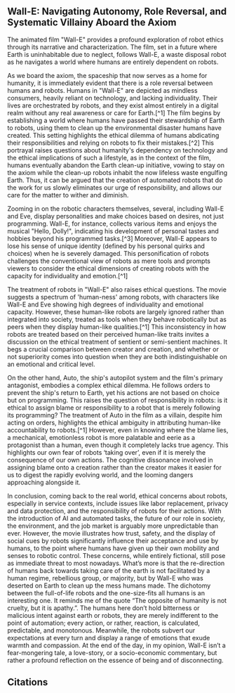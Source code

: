 ## Wall-E: Navigating Autonomy, Role Reversal, and Systematic Villainy Aboard the Axiom
The animated film "Wall-E" provides a profound exploration of robot ethics through its narrative and characterization. The film, set in a future where Earth is uninhabitable due to neglect, follows Wall-E, a waste disposal robot as he navigates a world where humans are entirely dependent on robots.<br>
<p>As we board the axiom, the spaceship that now serves as a home for humanity, it is immediately evident that there is a role reversal between humans and robots. Humans in "Wall-E" are depicted as mindless consumers, heavily reliant on technology, and lacking individuality. Their lives are orchestrated by robots, and they exist almost entirely in a digital realm without any real awareness or care for Earth.[^1] The film begins by establishing a world where humans have passed their stewardship of Earth to robots, using them to clean up the environmental disaster humans have created. This setting highlights the ethical dilemma of humans abdicating their responsibilities and relying on robots to fix their mistakes.[^2] This portrayal raises questions about humanity's dependency on technology and the ethical implications of such a lifestyle, as in the context of the film, humans eventually abandon the Earth clean-up initiative, vowing to stay on the axiom while the clean-up robots inhabit the now lifeless waste engulfing Earth. Thus, it can be argued that the creation of automated robots that do the work for us slowly eliminates our urge of responsibility, and allows our care for the matter to wither and diminish.</p>
<p>Zooming in on the robotic characters themselves, several, including Wall-E and Eve, display personalities and make choices based on desires, not just programming. Wall-E, for instance, collects various items and enjoys the musical "Hello, Dolly!", indicating his development of personal tastes and hobbies beyond his programmed tasks.[^3] Moreover, Wall-E appears to lose his sense of unique identity (defined by his personal quirks and choices) when he is severely damaged. This personification of robots challenges the conventional view of robots as mere tools and prompts viewers to consider the ethical dimensions of creating robots with the capacity for individuality and emotion.[^1]</p>
<p>The treatment of robots in "Wall-E" also raises ethical questions. The movie suggests a spectrum of 'human-ness' among robots, with characters like Wall-E and Eve showing high degrees of individuality and emotional capacity. However, these human-like robots are largely ignored rather than integrated into society, treated as tools when they behave robotically but as peers when they display human-like qualities.[^1] This inconsistency in how robots are treated based on their perceived human-like traits invites a discussion on the ethical treatment of sentient or semi-sentient machines. It begs a crucial comparison between creator and creation, and whether or not superiority comes into question when they are both indistinguishable on an emotional and critical level.</p>
<p>On the other hand, Auto, the ship's autopilot system and the film's primary antagonist, embodies a complex ethical dilemma. He follows orders to prevent the ship's return to Earth, yet his actions are not based on choice but on programming. This raises the question of responsibility in robots: is it ethical to assign blame or responsibility to a robot that is merely following its programming? The treatment of Auto in the film as a villain, despite him acting on orders, highlights the ethical ambiguity in attributing human-like accountability to robots.[^1] However, even in knowing where the blame lies, a mechanical, emotionless robot is more palatable and eerie as a protagonist than a human, even though it completely lacks true agency. This highlights our own fear of robots ‘taking over’, even if it is merely the consequence of our own actions. The cognitive dissonance involved in assigning blame onto a creation rather than the creator makes it easier for us to digest the rapidly evolving world, and the looming dangers approaching alongside it.</p>
<p>In conclusion, coming back to the real world, ethical concerns about robots, especially in service contexts, include issues like labor replacement, privacy and data protection, and the responsibility of robots for their actions. With the introduction of AI and automated tasks, the future of our role in society, the environment, and the job market is arguably more unpredictable than ever. However, the movie illustrates how trust, safety, and the display of social cues by robots significantly influence their acceptance and use by humans, to the point where humans have given up their own mobility and senses to robotic control. These concerns, while entirely fictional, still pose as immediate threat to most nowadays. What’s more is that the re-direction of humans back towards taking care of the earth is not facilitated by a human regime, rebellious group, or majority, but by Wall-E who was deserted on Earth to clean up the mess humans made. The dichotomy between the full-of-life robots and the one-size-fits all humans is an interesting one. It reminds me of the quote “The opposite of humanity is not cruelty, but it is apathy.”. The humans here don’t hold bitterness or malicious intent against earth or robots, they are merely indifferent to the point of automation; every action, or rather, reaction, is calculated, predictable, and monotonous. Meanwhile, the robots subvert our expectations at every turn and display a range of emotions that exude warmth and compassion. At the end of the day, in my opinion, Wall-E isn’t a fear-mongering tale, a love-story, or a socio-economic commentary, but rather a profound reflection on the essence of being and of disconnecting.</p>

## Citations
[^1]: “‘Wall-E’ Reflection: When Robots Are Human and Humans Are Robots – Ambiguously Human.” Accessed November 19, 2023. https://sites.duke.edu/ambiguouslyhuman/2016/03/09/wall-e-reflection/. 
[^2]: Babela, Brittany. “WALL-E: A Robot’s Duty?” Film Obsessive, May 16, 2019. https://filmobsessive.com/film/film-analysis/wall-e-a-robots-duty/.
[^3]: WritingBros. “Wall-E Movie Review and Analysis of the Main Message” Accessed November 19, 2023. https://writingbros.com/essay-examples/wall-e-movie-summary-and-review-of-its-message/.

